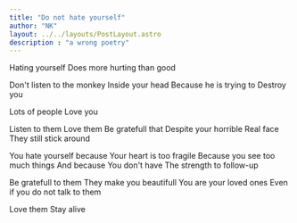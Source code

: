 ```yaml
---
title: "Do not hate yourself"
author: "NK"
layout: ../../layouts/PostLayout.astro
description : "a wrong poetry"
---
```


Hating yourself
Does more hurting than good

Don't listen to the monkey
Inside your head
Because he is trying to
Destroy you

Lots of people
Love you

Listen to them
Love them
Be gratefull that
Despite your horrible
Real face
They still stick around

You hate yourself because
Your heart is too fragile
Because you see too much things
And because
You don't have
The strength to follow-up

Be gratefull to them
They make you beautifull
You are your loved ones
Even if you do not talk to them

Love them
Stay alive

